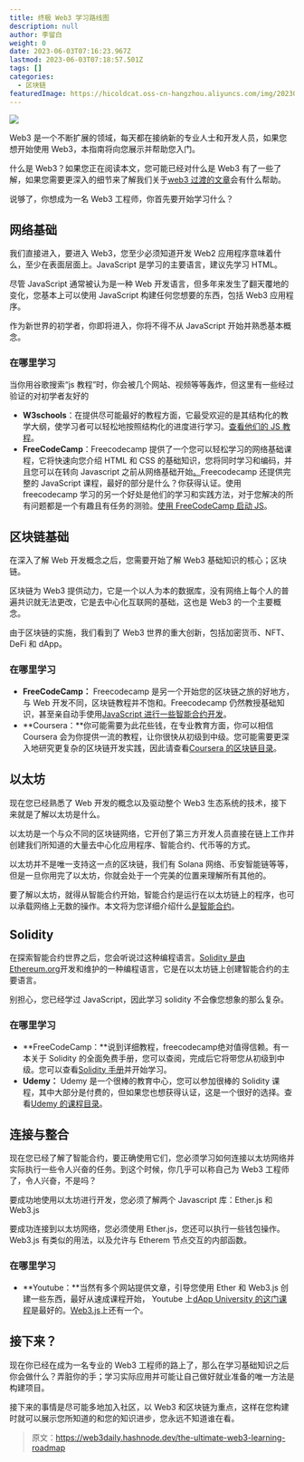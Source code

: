 ```yaml
---
title: 终极 Web3 学习路线图
description: null
author: 李留白
weight: 0
date: 2023-06-03T07:16:23.967Z
lastmod: 2023-06-03T07:18:57.501Z
tags: []
categories:
  - 区块链
featuredImage: https://hicoldcat.oss-cn-hangzhou.aliyuncs.com/img/20230603151631.png
---
```

![](https://hicoldcat.oss-cn-hangzhou.aliyuncs.com/img/20230603151631.png)

Web3 是一个不断扩展的领域，每天都在接纳新的专业人士和开发人员，如果您想开始使用 Web3，本指南将向您展示并帮助您入门。

什么是 Web3？如果您正在阅读本文，您可能已经对什么是 Web3 有了一些了解，如果您需要更深入的细节来了解我们关于[web3 过渡的文章](https://web3daily.hashnode.dev/web-development-to-web3-guide-to-easy-transition)会有什么帮助。

说够了，你想成为一名 Web3 工程师，你首先要开始学习什么？

## 网络基础

我们直接进入，要进入 Web3，您至少必须知道开发 Web2 应用程序意味着什么，至少在表面层面上。JavaScript 是学习的主要语言，建议先学习 HTML。

尽管 JavaScript 通常被认为是一种 Web 开发语言，但多年来发生了翻天覆地的变化，您基本上可以使用 JavaScript 构建任何您想要的东西，包括 Web3 应用程序。

作为新世界的初学者，你即将进入，你将不得不从 JavaScript 开始并熟悉基本概念。

### 在哪里学习

当你用谷歌搜索“js 教程”时，你会被几个网站、视频等等轰炸，但这里有一些经过验证的对初学者友好的

- **W3schools**：在提供尽可能最好的教程方面，它最受欢迎的是其结构化的教学大纲，使学习者可以轻松地按照结构化的进度进行学习。[查看他们的 JS 教程](https://www.w3schools.com/js/DEFAULT.asp)。
- **FreeCodeCamp**：Freecodecamp 提供了一个您可以轻松学习的网络基础课程，它将快速向您介绍 HTML 和 CSS 的基础知识，您将同时学习和编码，并且您可以在转向 Javascript 之前从网络基础开始[。](https://www.freecodecamp.org/learn/2022/responsive-web-design/)Freecodecamp 还提供完整的 JavaScript 课程，最好的部分是什么？你获得认证。使用 freecodecamp 学习的另一个好处是他们的学习和实践方法，对于您解决的所有问题都是一个有趣且有任务的测验。[使用 FreeCodeCamp 启动 JS](https://www.freecodecamp.org/learn/javascript-algorithms-and-data-structures/#debugging)。

## 区块链基础

在深入了解 Web 开发概念之后，您需要开始了解 Web3 基础知识的核心；区块链。

区块链为 Web3 提供动力，它是一个以人为本的数据库，没有网络上每个人的普遍共识就无法更改，它是去中心化互联网的基础，这也是 Web3 的一个主要概念。

由于区块链的实施，我们看到了 Web3 世界的重大创新，包括加密货币、NFT、DeFi 和 dApp。

### 在哪里学习

- **FreeCodeCamp：** Freecodecamp 是另一个开始您的区块链之旅的好地方，与 Web 开发不同，区块链教程并不饱和。Freecodecamp 仍然教授基础知识，甚至亲自动手使用[JavaScript 进行一些智能合约开发](https://www.freecodecamp.org/news/introduction-to-blockchain/)。
- **Coursera：**你可能需要为此花些钱，在专业教育方面，你可以相信 Coursera 会为你提供一流的教程，让你很快从初级到中级。您可能需要更深入地研究更复杂的区块链开发实践，因此请查看[Coursera 的区块链目录](https://www.coursera.org/courses?query=blockchain)。

## 以太坊

现在您已经熟悉了 Web 开发的概念以及驱动整个 Web3 生态系统的技术，接下来就是了解以太坊是什么。

以太坊是一个与众不同的区块链网络，它开创了第三方开发人员直接在链上工作并创建我们所知道的大量去中心化应用程序、智能合约、代币等的方式。

以太坊并不是唯一支持这一点的区块链，我们有 Solana 网络、币安智能链等等，但是一旦你用完了以太坊，你就会处于一个完美的位置来理解所有其他的。

要了解以太坊，就得从智能合约开始，智能合约是运行在以太坊链上的程序，也可以承载网络上无数的操作。本文将为您详细介绍什么[是智能合约](https://www.bing.com/ck/a?!&&p=5c99de2c16bbf563JmltdHM9MTY4NDU0MDgwMCZpZ3VpZD0zNTAwY2Y0Yi05MzgzLTZiYzktMGZlYi1kZDg1OTI5ZTZhNzQmaW5zaWQ9NTI0MQ&ptn=3&hsh=3&fclid=3500cf4b-9383-6bc9-0feb-dd85929e6a74&psq=smart+contract+tutorial&u=a1aHR0cHM6Ly9ldGhlcmV1bS5vcmcvZW4vZGV2ZWxvcGVycy9kb2NzL3NtYXJ0LWNvbnRyYWN0cy8&ntb=1)。

## Solidity

在探索智能合约世界之后，您会听说过这种编程语言。[Solidity 是由Ethereum.org](http://ethereum.org/)开发和维护的一种编程语言，它是在以太坊链上创建智能合约的主要语言。

别担心，您已经学过 JavaScript，因此学习 solidity 不会像您想象的那么复杂。

### 在哪里学习

- **FreeCodeCamp：**说到详细教程，freecodecamp绝对值得信赖。有一本关于 Solidity 的全面免费手册，您可以查阅，完成后它将带您从初级到中级。您可以查看[Solidity 手册](https://www.freecodecamp.org/news/learn-solidity-handbook/)并开始学习。
- **Udemy：** Udemy 是一个很棒的教育中心，您可以参加很棒的 Solidity 课程，其中大部分是付费的，但如果您也想获得认证，这是一个很好的选择。查看[Udemy 的课程目录](https://www.udemy.com/course/blockchain-developer/?matchtype=e&msclkid=5e9986fc8b12116dc765e295e71baa4b&utm_campaign=BG-LongTail_la.EN_cc.ROW-Experiment&utm_content=deal4584&utm_medium=udemyads&utm_source=bing&utm_term=_._ag_1317216588829332_._ad__._kw_Solidity+Tutorial_._de_c_._dm__._pl__._ti_kwd-82326970168018_._li_142673_._pd__._)。

## 连接与整合

现在您已经了解了智能合约，要正确使用它们，您必须学习如何连接以太坊网络并实际执行一些令人兴奋的任务。到这个时候，你几乎可以称自己为 Web3 工程师了，令人兴奋，不是吗？

要成功地使用以太坊进行开发，您必须了解两个 Javascript 库：Ether.js 和 Web3.js

要成功连接到以太坊网络，您必须使用 Ether.js，您还可以执行一些钱包操作。Web3.js 有类似的用法，以及允许与 Etherem 节点交互的内部函数。

### 在哪里学习

- **Youtube：**当然有多个网站提供文章，引导您使用 Ether 和 Web3.js 创建一些东西，最好从速成课程开始， Youtube 上[dApp University 的这门课程](https://www.youtube.com/watch?v=yk7nVp5HTCk)是最好的。[Web3.js](https://www.youtube.com/playlist?list=PLS5SEs8ZftgXlCGXNfzKdq7nGBcIaVOdN)上还有一个。

## 接下来？

现在你已经在成为一名专业的 Web3 工程师的路上了，那么在学习基础知识之后你会做什么？弄脏你的手；学习实际应用并可能让自己做好就业准备的唯一方法是构建项目。

接下来的事情是尽可能多地加入社区，以 Web3 和区块链为重点，这样在您构建时就可以展示您所知道的和您的知识进步，您永远不知道谁在看。

> 原文：https://web3daily.hashnode.dev/the-ultimate-web3-learning-roadmap